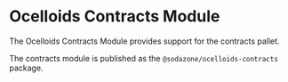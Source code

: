 # Ocelloids Contracts Module

The Ocelloids Contracts Module provides support for the contracts pallet.

The contracts module is published as the `@sodazone/ocelloids-contracts` package.
